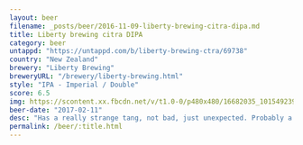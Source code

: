```yaml
---
layout: beer
filename: _posts/beer/2016-11-09-liberty-brewing-citra-dipa.md
title: Liberty brewing citra DIPA
category: beer
untappd: "https://untappd.com/b/liberty-brewing-ctra/69738"
country: "New Zealand"
brewery: "Liberty Brewing"
breweryURL: "/brewery/liberty-brewing.html"
style: "IPA - Imperial / Double"
score: 6.5
img: https://scontent.xx.fbcdn.net/v/t1.0-0/p480x480/16682035_10154923952878745_7943193494374730033_n.jpg?_nc_cat=100&_nc_ht=scontent.xx&oh=4812fa9ab379c7f5b7c57bed44328109&oe=5DBCEFC8
beer-date: "2017-02-11"
desc: "Has a really strange tang, not bad, just unexpected. Probably a tad too bitter for the amount of flavour packed in. Could be that I just ate a steak and a whole cob loaf and didn't have the space in my stomach left"
permalink: /beer/:title.html
---
```

